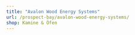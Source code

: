 ```yaml
---
title: "Avalon Wood Energy Systems"
url: /prospect-bay/avalon-wood-energy-systems/
shop: Kamine & Öfen
---
```

